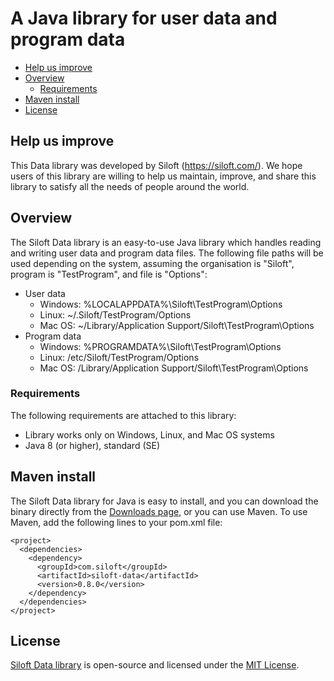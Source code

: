 # A Java library for user data and program data

- [Help us improve](#help_us_improve)
- [Overview](#overview)
  - [Requirements](#requirements)
- [Maven install](#maven_install)
- [License](#license)

## <a name='help_us_improve'>Help us improve</a>

This Data library was developed by Siloft (https://siloft.com/). We hope users of this library are willing to help us maintain, improve, and share this library to satisfy all the needs of people around the world.

## <a name='overview'>Overview</a>

The Siloft Data library is an easy-to-use Java library which handles reading and writing user data and program data files. The following file paths will be used depending on the system, assuming the organisation is "Siloft", program is "TestProgram", and file is "Options":

- User data
  - Windows: %LOCALAPPDATA%\Siloft\TestProgram\Options
  - Linux: ~/.Siloft/TestProgram/Options
  - Mac OS: ~/Library/Application Support/Siloft\TestProgram\Options
- Program data
  - Windows: %PROGRAMDATA%\Siloft\TestProgram\Options
  - Linux: /etc/Siloft/TestProgram/Options
  - Mac OS: /Library/Application Support/Siloft\TestProgram\Options

### <a name='requirements'>Requirements</a>

The following requirements are attached to this library:
  - Library works only on Windows, Linux, and Mac OS systems
  - Java 8 (or higher), standard (SE)

## <a name='maven_install'>Maven install</a>

The Siloft Data library for Java is easy to install, and you can download the binary directly from the [Downloads page](https://siloft.com/), or you can use Maven.
To use Maven, add the following lines to your pom.xml file:

```maven
<project>
  <dependencies>
    <dependency>
      <groupId>com.siloft</groupId>
      <artifactId>siloft-data</artifactId>
      <version>0.8.0</version>
    </dependency>
  </dependencies>
</project>
```

## <a name='license'>License</a>

[Siloft Data library](https://siloft.com/) is open-source and licensed under the [MIT License](./LICENSE.md).
